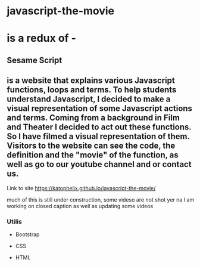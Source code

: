 # javascript-the-movie
 # is a redux of - 

## Sesame Script 

## is a website that explains various Javascript functions, loops and terms. To help students understand Javascript, I decided to make a visual representation of some Javascript actions and terms. Coming from a background in Film and Theater I decided to act out  these functions. So I have filmed a visual representation of them. Visitors to the website can see the code, the definition and the "movie" of the function, as well as go to our youtube channel and or contact us.

Link to site 
https://katophelix.github.io/javascript-the-movie/

much of this is still under construction, some videso are not shot yer na I am working on closed caption as well as updating some videos

### Utilis

* Bootstrap

* CSS
* HTML





